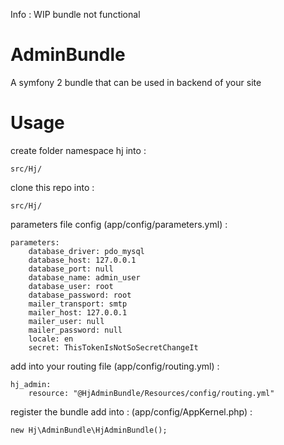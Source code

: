 Info : WIP bundle not functional

AdminBundle
===========

A symfony 2 bundle that can be used in backend of your site

Usage
=======
create folder namespace hj into :

    src/Hj/

clone this repo into :

    src/Hj/

parameters file config (app/config/parameters.yml) :

    parameters:
        database_driver: pdo_mysql
        database_host: 127.0.0.1
        database_port: null
        database_name: admin_user
        database_user: root
        database_password: root
        mailer_transport: smtp
        mailer_host: 127.0.0.1
        mailer_user: null
        mailer_password: null
        locale: en
        secret: ThisTokenIsNotSoSecretChangeIt

add into your routing file (app/config/routing.yml) :

    hj_admin:
        resource: "@HjAdminBundle/Resources/config/routing.yml"

register the bundle add into : (app/config/AppKernel.php) :

    new Hj\AdminBundle\HjAdminBundle();
